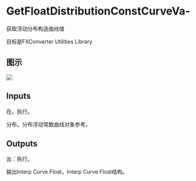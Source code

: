 # GetFloatDistributionConstCurveVa-

获取浮动分布构造曲线值

目标是FXConverter Utilities Library

## 图示

![]($-20221218-19015523.png)

## Inputs

在。执行。

分布。分布浮动常数曲线对象参考。  

## Outputs

出：执行。

输出Interp Curve Float。Interp Curve Float结构。
